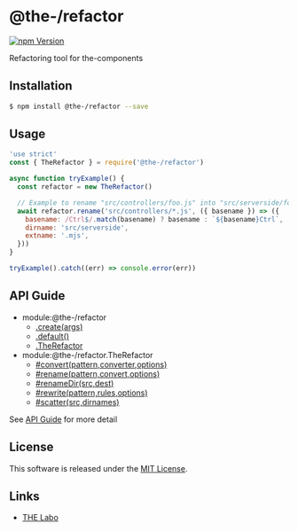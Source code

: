 @the-/refactor
==========

<!---
This file is generated by @the-/templates. Do not update manually.
--->

<!-- Badge Start -->
<a name="badges"></a>

[![npm Version][bd_npm_shield_url]][bd_npm_url]

[bd_repo_url]: https://github.com/the-labo/the
[bd_npm_url]: http://www.npmjs.org/package/@the-/refactor
[bd_npm_shield_url]: http://img.shields.io/npm/v/@the-/refactor.svg?style=flat

<!-- Badge End -->


<!-- Description Start -->
<a name="description"></a>

Refactoring tool for the-components

<!-- Description End -->


<!-- Overview Start -->
<a name="overview"></a>




<!-- Overview End -->


<!-- Sections Start -->
<a name="sections"></a>

<!-- Section from "doc/readme/01.Installation.md.hbs" Start -->

<a name="section-doc-readme-01-installation-md"></a>

Installation
-----

```bash
$ npm install @the-/refactor --save
```


<!-- Section from "doc/readme/01.Installation.md.hbs" End -->

<!-- Section from "doc/readme/02.Usage.md.hbs" Start -->

<a name="section-doc-readme-02-usage-md"></a>

Usage
---------

```javascript
'use strict'
const { TheRefactor } = require('@the-/refactor')

async function tryExample() {
  const refactor = new TheRefactor()

  // Example to rename "src/controllers/foo.js" into "src/serverside/fooCtrl.mjs"
  await refactor.rename('src/controllers/*.js', ({ basename }) => ({
    basename: /Ctrl$/.match(basename) ? basename : `${basename}Ctrl`,
    dirname: 'src/serverside',
    extname: '.mjs',
  }))
}

tryExample().catch((err) => console.error(err))

```


<!-- Section from "doc/readme/02.Usage.md.hbs" End -->


<!-- Sections Start -->

<a name="api"></a>

## API Guide


- module:@the-/refactor
  - [.create(args)](./doc/api/api.md#module_@the-/refactor.create)
  - [.default()](./doc/api/api.md#module_@the-/refactor.default)
  - [.TheRefactor](./doc/api/api.md#module_@the-/refactor.TheRefactor)
- module:@the-/refactor.TheRefactor
  - [#convert(pattern,converter,options)](./doc/api/api.md#module_@the-/refactor.TheRefactor#convert)
  - [#rename(pattern,convert,options)](./doc/api/api.md#module_@the-/refactor.TheRefactor#rename)
  - [#renameDir(src,dest)](./doc/api/api.md#module_@the-/refactor.TheRefactor#renameDir)
  - [#rewrite(pattern,rules,options)](./doc/api/api.md#module_@the-/refactor.TheRefactor#rewrite)
  - [#scatter(src,dirnames)](./doc/api/api.md#module_@the-/refactor.TheRefactor#scatter)

See [API Guide](./doc/api/api.md) for more detail


<!-- LICENSE Start -->
<a name="license"></a>

License
-------
This software is released under the [MIT License](https://github.com/the-labo/the/blob/master/LICENSE).

<!-- LICENSE End -->


<!-- Links Start -->
<a name="links"></a>

Links
------

+ [THE Labo][the_labo_url]

[the_labo_url]: https://github.com/the-labo

<!-- Links End -->
